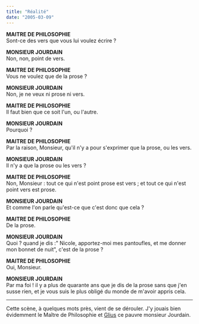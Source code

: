 ```yaml
---
title: "Réalité"
date: "2005-03-09"
---
```


**MAITRE DE PHILOSOPHIE**  
Sont-ce des vers que vous lui voulez écrire ?

**MONSIEUR JOURDAIN**  
Non, non, point de vers.

**MAITRE DE PHILOSOPHIE**  
Vous ne voulez que de la prose ?

**MONSIEUR JOURDAIN**  
Non, je ne veux ni prose ni vers.

**MAITRE DE PHILOSOPHIE**  
Il faut bien que ce soit l'un, ou l'autre.

**MONSIEUR JOURDAIN**  
Pourquoi ?

**MAITRE DE PHILOSOPHIE**  
Par la raison, Monsieur, qu'il n'y a pour s'exprimer que la prose, ou les vers.

**MONSIEUR JOURDAIN**  
Il n'y a que la prose ou les vers ?

**MAITRE DE PHILOSOPHIE**  
Non, Monsieur : tout ce qui n'est point prose est vers ; et tout ce qui n'est point vers est prose.

**MONSIEUR JOURDAIN**  
Et comme l'on parle qu'est-ce que c'est donc que cela ?

**MAITRE DE PHILOSOPHIE**  
De la prose.

**MONSIEUR JOURDAIN**  
Quoi ? quand je dis :" Nicole, apportez-moi mes pantoufles, et me donner mon bonnet de nuit", c'est de la prose ?

**MAITRE DE PHILOSOPHIE**  
Oui, Monsieur.

**MONSIEUR JOURDAIN**  
Par ma foi ! il y a plus de quarante ans que je dis de la prose sans que j'en susse rien, et je vous suis le plus obligé du monde de m'avoir appris cela.

* * *

Cette scène, à quelques mots près, vient de se dérouler. J'y jouais bien évidemment le Maître de Philosophie et [Glius](http://glius92.free.fr/) ce pauvre monsieur Jourdain.
